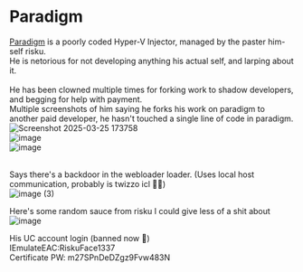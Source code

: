 # Paradigm
[Paradigm](https://paradigm.directory/) is a poorly coded Hyper-V Injector, managed by the paster him-self risku.<br />
He is netorious for not developing anything his actual self, and larping about it. <br /><br />
He has been clowned multiple times for forking work to shadow developers, and begging for help with payment. <br />
Multiple screenshots of him saying he forks his work on paradigm to another paid developer, he hasn't touched a single line of code in paradigm.<br />
![Screenshot 2025-03-25 173758](https://github.com/user-attachments/assets/3aafd615-f64e-4eff-98c6-621da31f09d2)<br />
![image](https://github.com/user-attachments/assets/f7d69f77-45b8-46db-80c3-fbe09d7dea8b)<br />
![image](https://github.com/user-attachments/assets/aa553de2-d74f-491f-95db-bc78f6dc5a60)<br /><br />

Says there's a backdoor in the webloader loader. (Uses local host communication, probably is twizzo icl 🤣🤣)<br />
![image (3)](https://github.com/user-attachments/assets/9d34c143-1e2f-4494-a0e7-849b6362c11a)<br />

Here's some random sauce from risku I could give less of a shit about <br />
![image](https://github.com/user-attachments/assets/acdac87d-c033-4f4a-9024-976b35843f68)<br />

His UC account login (banned now 🤣)<br />
IEmulateEAC:RiskuFace1337<br />
Certificate PW: m27SPnDeDZgz9Fvw483N
